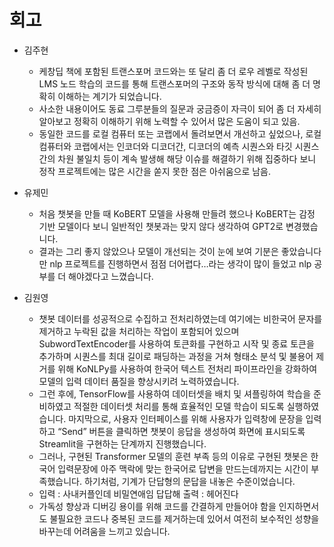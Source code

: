 # 회고
- 김주현
    - 케창딥 책에 포함된 트랜스포머 코드와는 또 달리 좀 더 로우 레벨로 작성된 LMS 노드 학습의 코드를 통해 트랜스포머의 구조와 동작 방식에 대해 좀 더 명확히 이해하는 계기가 되었습니다.
    - 사소한 내용이어도 동료 그루분들의 질문과 궁금증이 자극이 되어 좀 더 자세히 알아보고 정확히 이해하기 위해 노력할 수 있어서 많은 도움이 되고 있음.
    - 동일한 코드를 로컬 컴퓨터 또는 코랩에서 돌려보면서 개선하고 싶었으나, 로컬 컴퓨터와 코랩에서는 인코더와 디코더간, 디코더의 예측 시퀀스와 타깃 시퀀스 간의 차원 불일치 등이 계속 발생해 해당 이슈를 해결하기 위해 집중하다 보니 정작 프로젝트에는 많은 시간을 쏟지 못한 점은 아쉬움으로 남음.

- 유제민
    - 처음 챗봇을 만들 때 KoBERT 모델을 사용해 만들려 했으나 KoBERT는 감정 기반 모델이다 보니 일반적인 챗봇과는 맞지 않다 생각하여 GPT2로 변경했습니다.
    - 결과는 그리 좋지 않았으나 모델이 개선되는 것이 눈에 보여 기분은 좋았습니다만 nlp 프로젝트를 진행하면서 점점 더어렵다…라는 생각이 많이 들었고 nlp 공부를 더 해야겠다고 느꼈습니다.
 
- 김원영
    - 챗봇 데이터를 성공적으로 수집하고 전처리하였는데 여기에는 비한국어 문자를 제거하고 누락된 값을 처리하는 작업이 포함되어 있으며 SubwordTextEncoder를 사용하여 토큰화를 구현하고 시작 및 종료 토큰을 추가하며  시퀀스를 최대 길이로 패딩하는 과정을 거쳐 형태소 분석 및 불용어 제거를 위해 KoNLPy를 사용하여 한국어 텍스트 전처리 파이프라인을 강화하여 모델의 입력 데이터 품질을 향상시키려 노력하였습니다.
    - 그런 후에,  TensorFlow를 사용하여 데이터셋을 배치 및 셔플링하여 학습을 준비하였고 적절한 데이터셋 처리를 통해 효율적인 모델 학습이 되도록 실행하였습니다.  마지막으로, 사용자 인터페이스를 위해 사용자가 입력창에 문장을 입력하고 “Send” 버튼을 클릭하면 챗봇이 응답을 생성하여 화면에 표시되도록 Streamlit을 구현하는 단계까지 진행했습니다.
    - 그러나, 구현된 Transformer 모델의 훈련 부족 등의 이유로 구현된 챗봇은 한국어 입력문장에 아주 맥락에 맞는 한국어로 답변을 만드는데까지는 시간이 부족했습니다. 하기처럼, 기계가 단답형의 문답을 내놓은 수준이었습니다.
    - 입력 : 사내커플인데 비밀연애임 답답해
      출력 : 헤어진다
    - 가독성 향상과 디버깅 용이를 위해 코드를 간결하게 만들어야 함을 인지하면서도 불필요한 코드나 중복된 코드를 제거하는데 있어서 여전히 보수적인 성향을 바꾸는데 어려움을 느끼고 있습니다.
